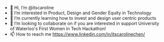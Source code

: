 - 👋 Hi, I’m @itscaroline
- 👀 I’m interested in Product, Design and Gender Equity in Technology
- 🌱 I’m currently learning how to invest and design user centric products
- 💞️ I’m looking to collaborate on if you are interested in support University of Waterloo's First Women in Tech Hackathon!
- 📫 How to reach me https://www.linkedin.com/in/itscarolinechen/

<!---
itscaroline/itscaroline is a ✨ special ✨ repository because its `README.md` (this file) appears on your GitHub profile.
You can click the Preview link to take a look at your changes.
--->
